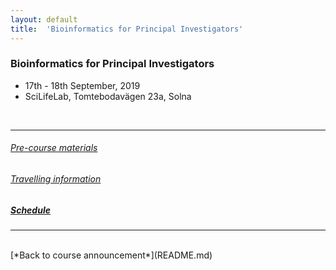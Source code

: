 ```yaml
---
layout: default
title:  'Bioinformatics for Principal Investigators'
---
```


### Bioinformatics for Principal Investigators
- 17th - 18th September, 2019
- SciLifeLab, Tomtebodavägen 23a, Solna

<br/>

----------

###### [Pre-course materials](precourse.md)
###### [Travelling information](travel.md)
##### [Schedule](schedule.md)

-----------

<br/>
[*Back to course announcement*](README.md)

